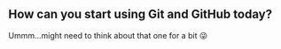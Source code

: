 ## How can you start using Git and GitHub today?

Ummm...might need to think about that one for a bit :stuck_out_tongue_winking_eye:
